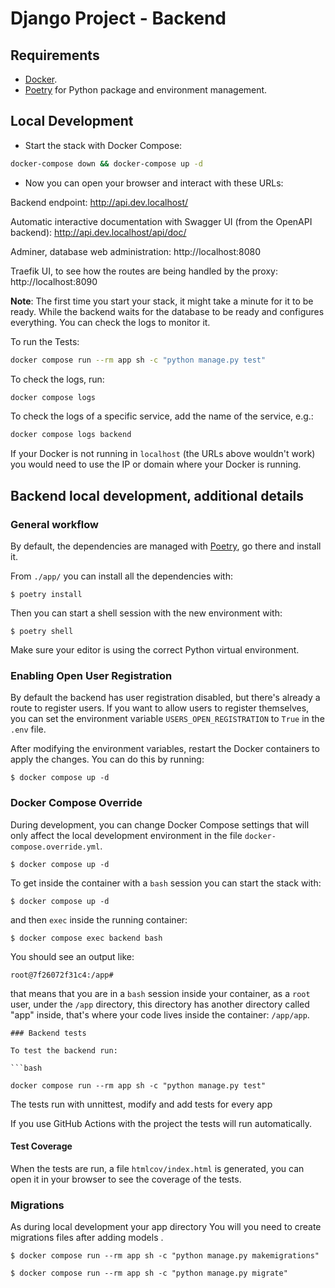 # Django Project - Backend

## Requirements

* [Docker](https://www.docker.com/).
* [Poetry](https://python-poetry.org/) for Python package and environment management.

## Local Development

* Start the stack with Docker Compose:

```bash
docker-compose down && docker-compose up -d
```

* Now you can open your browser and interact with these URLs:


Backend endpoint: http://api.dev.localhost/

Automatic interactive documentation with Swagger UI (from the OpenAPI backend): http://api.dev.localhost/api/doc/

Adminer, database web administration: http://localhost:8080

Traefik UI, to see how the routes are being handled by the proxy: http://localhost:8090

**Note**: The first time you start your stack, it might take a minute for it to be ready. While the backend waits for the database to be ready and configures everything. You can check the logs to monitor it.

To run the Tests:

```bash
docker compose run --rm app sh -c "python manage.py test"
```

To check the logs, run:

```bash
docker compose logs
```

To check the logs of a specific service, add the name of the service, e.g.:

```bash
docker compose logs backend
```

If your Docker is not running in `localhost` (the URLs above wouldn't work) you would need to use the IP or domain where your Docker is running.

## Backend local development, additional details

### General workflow

By default, the dependencies are managed with [Poetry](https://python-poetry.org/), go there and install it.

From `./app/` you can install all the dependencies with:

```console
$ poetry install
```

Then you can start a shell session with the new environment with:

```console
$ poetry shell
```

Make sure your editor is using the correct Python virtual environment.


### Enabling Open User Registration

By default the backend has user registration disabled, but there's already a route to register users. If you want to allow users to register themselves, you can set the environment variable `USERS_OPEN_REGISTRATION` to `True` in the `.env` file.

After modifying the environment variables, restart the Docker containers to apply the changes. You can do this by running:

```console
$ docker compose up -d
```


### Docker Compose Override

During development, you can change Docker Compose settings that will only affect the local development environment in the file `docker-compose.override.yml`.


```console
$ docker compose up -d
```

To get inside the container with a `bash` session you can start the stack with:

```console
$ docker compose up -d
```

and then `exec` inside the running container:

```console
$ docker compose exec backend bash
```

You should see an output like:

```console
root@7f26072f31c4:/app#
```

that means that you are in a `bash` session inside your container, as a `root` user, under the `/app` directory, this directory has another directory called "app" inside, that's where your code lives inside the container: `/app/app`.

```
### Backend tests

To test the backend run:

```bash

docker compose run --rm app sh -c "python manage.py test"

```

The tests run with unnittest, modify and add tests for every app  

If you use GitHub Actions with the project the tests will run automatically.


#### Test Coverage

When the tests are run, a file `htmlcov/index.html` is generated, you can open it in your browser to see the coverage of the tests.

### Migrations

As during local development your app directory You will you need to create migrations files after adding models .


```console
$ docker compose run --rm app sh -c "python manage.py makemigrations"

$ docker compose run --rm app sh -c "python manage.py migrate"

```
